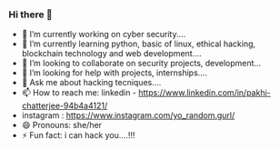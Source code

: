 ### Hi there 👋



- 🔭 I’m currently working on cyber security.... 
- 🌱 I’m currently learning python, basic of linux, ethical hacking, blockchain technology and web development....
- 👯 I’m looking to collaborate on security projects, development...
- 🤔 I’m looking for help with projects, internships....
- 💬 Ask me about hacking tecniques....
- 📫 How to reach me: linkedin - https://www.linkedin.com/in/pakhi-chatterjee-94b4a4121/
- instagram : https://www.instagram.com/yo_random.gurl/
- 😄 Pronouns: she/her
- ⚡ Fun fact: i can hack you....!!!
